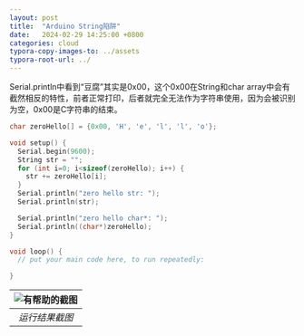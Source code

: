 ```yaml
---
layout: post
title:  "Arduino String陷阱"
date:   2024-02-29 14:25:00 +0800
categories: cloud
typora-copy-images-to: ../assets
typora-root-url: ../
---
```


Serial.println中看到“豆腐”其实是0x00，这个0x00在String和char array中会有截然相反的特性，前者正常打印，后者就完全无法作为字符串使用，因为会被识别为空，0x00是C字符串的结束。

```c
char zeroHello[] = {0x00, 'H', 'e', 'l', 'l', 'o'};

void setup() {
  Serial.begin(9600);
  String str = "";
  for (int i=0; i<sizeof(zeroHello); i++) {
    str += zeroHello[i];
  }
  Serial.println("zero hello str: ");
  Serial.println(str);

  Serial.println("zero hello char*: ");
  Serial.println((char*)zeroHello);
}

void loop() {
  // put your main code here, to run repeatedly:

}
```

| ![有帮助的截图](/assets/微信图片_20240229143604.png) |
| :----------------------------------------: |
|          *运行结果截图*          |
